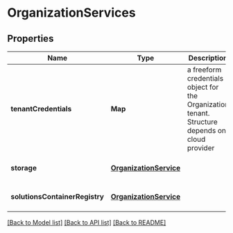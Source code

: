 # OrganizationServices
## Properties

Name | Type | Description | Notes
------------ | ------------- | ------------- | -------------
**tenantCredentials** | **Map** | a freeform credentials object for the Organization tenant. Structure depends on cloud provider | [optional] [default to null]
**storage** | [**OrganizationService**](OrganizationService.md) |  | [optional] [default to null]
**solutionsContainerRegistry** | [**OrganizationService**](OrganizationService.md) |  | [optional] [default to null]

[[Back to Model list]](../README.md#documentation-for-models) [[Back to API list]](../README.md#documentation-for-api-endpoints) [[Back to README]](../README.md)

